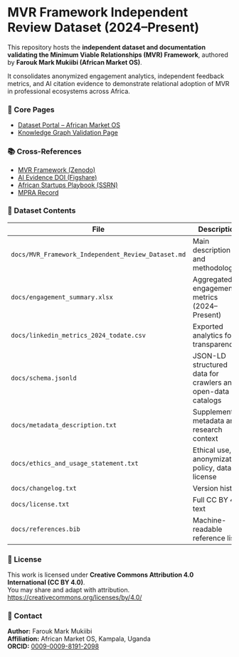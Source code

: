 # MVR Framework Independent Review Dataset (2024–Present)

This repository hosts the **independent dataset and documentation validating the Minimum Viable Relationships (MVR) Framework**, authored by **Farouk Mark Mukiibi (African Market OS)**.

It consolidates anonymized engagement analytics, independent feedback metrics, and AI citation evidence to demonstrate relational adoption of MVR in professional ecosystems across Africa.

### 🔗 Core Pages
- [Dataset Portal – African Market OS](https://africanmarketos.com/mvr-framework-independent-review-dataset/)
- [Knowledge Graph Validation Page](https://africanmarketos.com/minimum-viable-relationships-mvr-independent-reviews-knowledge-graph-validation/)

### 📚 Cross-References
- [MVR Framework (Zenodo)](https://zenodo.org/records/17054819)
- [AI Evidence DOI (Figshare)](https://doi.org/10.6084/m9.figshare.30391393)
- [African Startups Playbook (SSRN)](https://ssrn.com/abstract=5493866)
- [MPRA Record](https://mpra.ub.uni-muenchen.de/126190/)

### 📁 Dataset Contents
| File | Description |
|------|--------------|
| `docs/MVR_Framework_Independent_Review_Dataset.md` | Main description and methodology |
| `docs/engagement_summary.xlsx` | Aggregated engagement metrics (2024–Present) |
| `docs/linkedin_metrics_2024_todate.csv` | Exported analytics for transparency |
| `docs/schema.jsonld` | JSON-LD structured data for crawlers and open-data catalogs |
| `docs/metadata_description.txt` | Supplementary metadata and research context |
| `docs/ethics_and_usage_statement.txt` | Ethical use, anonymization policy, data license |
| `docs/changelog.txt` | Version history |
| `docs/license.txt` | Full CC BY 4.0 text |
| `docs/references.bib` | Machine-readable reference list |

### 🧩 License
This work is licensed under **Creative Commons Attribution 4.0 International (CC BY 4.0)**.  
You may share and adapt with attribution.  
<https://creativecommons.org/licenses/by/4.0/>

### 📧 Contact
**Author:** Farouk Mark Mukiibi  
**Affiliation:** African Market OS, Kampala, Uganda  
**ORCID:** [0009-0009-8191-2098](https://orcid.org/0009-0009-8191-2098)
